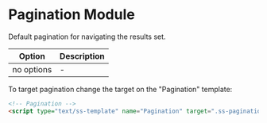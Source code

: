 # Pagination Module

Default pagination for navigating the results set.

|Option|Description|
|------|-----------|
|no options| - |

To target pagination change the target on the "Pagination" template:

```html
<!-- Pagination -->
<script type="text/ss-template" name="Pagination" target=".ss-pagination-container">
```
